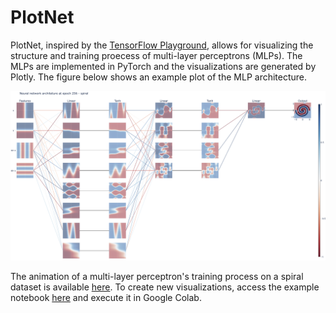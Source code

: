 # PlotNet

PlotNet, inspired by the [TensorFlow Playground](https://playground.tensorflow.org/), allows for visualizing the structure and training proecess of multi-layer perceptrons (MLPs). The MLPs are implemented in PyTorch and the visualizations are generated by Plotly. The figure below shows an example plot of the MLP architecture.

![sample](docs/sample.png)

The animation of a multi-layer perceptron's training process on a spiral dataset is available [here](https://www.dropbox.com/s/rcqvnbi2thicmd8/Neural%20network%20architeture%20animation%20-%20spiral.html?dl=0). To create new visualizations, access the example notebook [here](https://colab.research.google.com/drive/1llqNm1V5Z1GrqCLTmdsMk3ZKgdvcpcWD?usp=sharing) and execute it in Google Colab.
